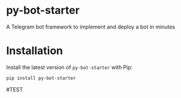 # py-bot-starter
A Telegram bot framework to implement and deploy a bot in minutes

# Installation

Install the latest version of `py-bot-starter` with Pip:

```bash
pip install py-bot-starter
```

#TEST